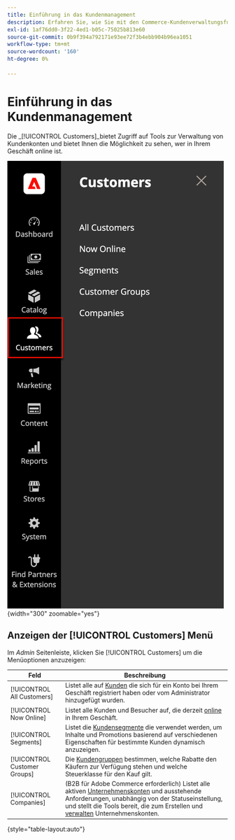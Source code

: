 ```yaml
---
title: Einführung in das Kundenmanagement
description: Erfahren Sie, wie Sie mit den Commerce-Kundenverwaltungsfunktionen das Kundenerlebnis für Ihr Geschäft verbessern können.
exl-id: 1af76dd0-3f22-4ed1-b05c-75025b813e60
source-git-commit: 0b9f394a792171e93ee72f3b4ebb904b96ea1051
workflow-type: tm+mt
source-wordcount: '160'
ht-degree: 0%

---
```


# Einführung in das Kundenmanagement

Die _[!UICONTROL Customers]_bietet Zugriff auf Tools zur Verwaltung von Kundenkonten und bietet Ihnen die Möglichkeit zu sehen, wer in Ihrem Geschäft online ist.

![Menü &quot;Kunden&quot;](assets/admin-menu-customers.png){width="300" zoomable="yes"}

## Anzeigen der [!UICONTROL Customers] Menü

Im _Admin_ Seitenleiste, klicken Sie [!UICONTROL Customers] um die Menüoptionen anzuzeigen:

| Feld | Beschreibung |
|---|---|
| [!UICONTROL All Customers] | Listet alle auf [Kunden](../customers/customers-all.md) die sich für ein Konto bei Ihrem Geschäft registriert haben oder vom Administrator hinzugefügt wurden. |
| [!UICONTROL Now Online] | Listet alle Kunden und Besucher auf, die derzeit [online](../customers/now-online.md) in Ihrem Geschäft. |
| [!UICONTROL Segments] | Listet die [Kundensegmente](../customers/customer-segments.md) die verwendet werden, um Inhalte und Promotions basierend auf verschiedenen Eigenschaften für bestimmte Kunden dynamisch anzuzeigen. |
| [!UICONTROL Customer Groups] | Die [Kundengruppen](../customers/customer-groups.md) bestimmen, welche Rabatte den Käufern zur Verfügung stehen und welche Steuerklasse für den Kauf gilt. |
| [!UICONTROL Companies] | (B2B für Adobe Commerce erforderlich) Listet alle aktiven [Unternehmenskonten](../b2b/account-companies.md) und ausstehende Anforderungen, unabhängig von der Statuseinstellung, und stellt die Tools bereit, die zum Erstellen und [verwalten](../b2b/account-company-manage.md) Unternehmenskonten. |

{style="table-layout:auto"}
